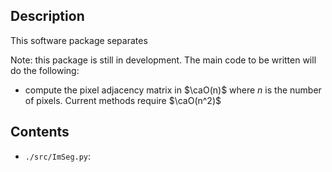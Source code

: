 Description
-----------
This software package separates 

Note: this package is still in development.  The main code to be written will do the following:
* compute the pixel adjacency matrix in $\caO(n)$ where $n$ is the number of pixels.  Current methods require $\caO(n^2)$

Contents
--------
* `./src/ImSeg.py`: 
